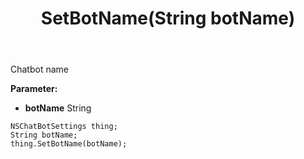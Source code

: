 ﻿---
uid: crmscript_ref_NSChatBotSettings_SetBotName
title: SetBotName(String botName)
intellisense: NSChatBotSettings.SetBotName
keywords: NSChatBotSettings, GetBotName
so.topic: reference
---

Chatbot name

**Parameter:** 
 - **botName** String

```crmscript
NSChatBotSettings thing;
String botName;
thing.SetBotName(botName);
```

